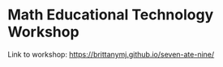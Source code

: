 # Math Educational Technology Workshop

Link to workshop: https://brittanymj.github.io/seven-ate-nine/
